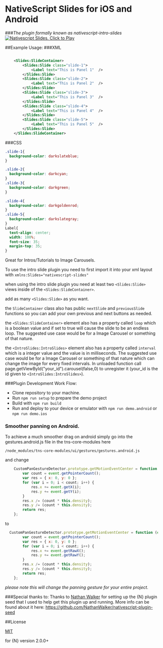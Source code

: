 # NativeScript Slides for iOS and Android
###_The plugin formally known as nativescript-intro-slides_
[![Nativescript Slides. Click to Play](https://img.youtube.com/vi/1AatGtPA6J8/0.jpg)](https://www.youtube.com/embed/1AatGtPA6J8)

##Example Usage:
###XML
```xml

	<Slides:SlideContainer>
		<Slides:Slide class="slide-1">
			<Label text="This is Panel 1"  />
		</Slides:Slide>
		<Slides:Slide class="slide-2">
			<Label text="This is Panel 2"  />
		</Slides:Slide>
		<Slides:Slide class="slide-3">
			<Label text="This is Panel 3"  />
		</Slides:Slide>
		<Slides:Slide class="slide-4">
			<Label text="This is Panel 4"  />
		</Slides:Slide>
		<Slides:Slide class="slide-5">
			<Label text="This is Panel 5"  />
		</Slides:Slide>
	</Slides:SlideContainer>

```
###CSS
```css
.slide-1{
  background-color: darkslateblue;
}

.slide-2{
  background-color: darkcyan;
}
.slide-3{
  background-color: darkgreen;
}

.slide-4{
  background-color: darkgoldenrod;
}
.slide-5{
  background-color: darkslategray;
}
Label{
  text-align: center;
  width: 100%;
  font-size: 35;
  margin-top: 35;
}

```
Great for Intros/Tutorials to Image Carousels.

To use the intro slide plugin you need to first import it into your xml layout with  `xmlns:Slides="nativescript-slides"`

when using the intro slide plugin you need at least two ``<Slides:Slide>`` views inside of the ``<Slides:SlideContainer>``.

add as many ``<Slides:Slide>`` as you want.

the `SlideContainer` class also has public `nextSlide` and `previousSlide` functions so you can add your own previous and next buttons as needed.

the `<Slides:SlideContainer>` element also has a property called `loop` which is a boolean value and if set to true will cause the slide to be an endless loop. The suggested use case would be for a Image Carousel or something of that nature.

the `<IntroSlides:IntroSlides>` element also has a property called `interval` which is a integer value and the value is in milliseconds. The suggested use case would be for a Image Carousel or something of that nature which can change the image for every fixed intervals. In unloaded function call page.getViewById("your_id").carousel(false,0) to unregister it (your_id is the id given to `<IntroSlides:IntroSlides>`).

###Plugin Development Work Flow:

* Clone repository to your machine.
* Run `npm run setup` to prepare the demo project
* Build with `npm run build`
* Run and deploy to your device or emulator with `npm run demo.android` or `npm run demo.ios`


### Smoother panning on Android.

To achieve a much smoother drag on android simply go into the gestures.android.js file in the tns-core-modules here


`/node_modules/tns-core-modules/ui/gestures/gestures.android.js`

and change

```javascript
    CustomPanGestureDetector.prototype.getMotionEventCenter = function (event) {
        var count = event.getPointerCount();
        var res = { x: 0, y: 0 };
        for (var i = 0; i < count; i++) {
            res.x += event.getX(i);
            res.y += event.getY(i);
        }
        res.x /= (count * this.density);
        res.y /= (count * this.density);
        return res;
    };
```

to
```javascript
  CustomPanGestureDetector.prototype.getMotionEventCenter = function (event) {
        var count = event.getPointerCount();
        var res = { x: 0, y: 0 };
        for (var i = 0; i < count; i++) {
            res.x += event.getRawX();
            res.y += event.getRawY();
        }
        res.x /= (count * this.density);
        res.y /= (count * this.density);
        return res;
    };
```

_please note this will change the panning gesture for your entire project._


###Special thanks to:
Thanks to [Nathan Walker](https://github.com/NathanWalker) for setting up the {N} plugin seed that I used to help get this plugin up and running. More info can be found about it here:
https://github.com/NathanWalker/nativescript-plugin-seed

##License

[MIT](/LICENSE)

for {N} version 2.0.0+

